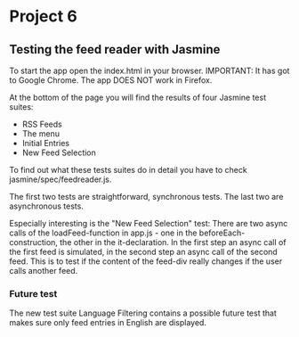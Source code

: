 # Project 6

## Testing the feed reader with Jasmine

To start the app open the index.html in your browser. IMPORTANT: It has got to Google Chrome. The app DOES NOT work in Firefox.

At the bottom of the page you will find the results of four Jasmine test suites:
* RSS Feeds
* The menu
* Initial Entries
* New Feed Selection

To find out what these tests suites do in detail you have to check jasmine/spec/feedreader.js.

The first two tests are straightforward, synchronous tests. The last two are asynchronous tests.

Especially interesting is the "New Feed Selection" test: There are two async calls of the loadFeed-function in app.js - one in the beforeEach-construction, the other in the it-declaration. In the first step an async call of the first feed is simulated, in the second step an async call of the second feed. This is to test if the content of the feed-div really changes if the user calls another feed.

### Future test
The new test suite Language Filtering contains a possible future test that makes sure only feed entries in English are displayed.
